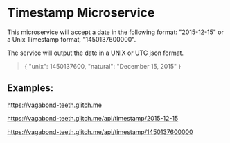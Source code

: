 # Timestamp Microservice

This microservice will accept a date in the following format: "2015-12-15" or a Unix Timestamp format, "1450137600000".

The service will output the date in a UNIX or UTC json format.

> { "unix": 1450137600, "natural": "December 15, 2015" }

##  Examples:
https://vagabond-teeth.glitch.me

https://vagabond-teeth.glitch.me/api/timestamp/2015-12-15

https://vagabond-teeth.glitch.me/api/timestamp/1450137600000